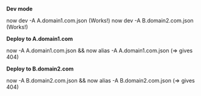 **Dev mode**

now dev -A A.domain1.com.json (Works!)
now dev -A B.domain2.com.json (Works!)

**Deploy to A.domain1.com**

now -A A.domain1.com.json && now alias -A A.domain1.com.json 
(=> gives 404)

**Deploy to B.domain2.com**

now -A B.domain2.com.json && now alias -A B.domain2.com.json 
(=> gives 404)